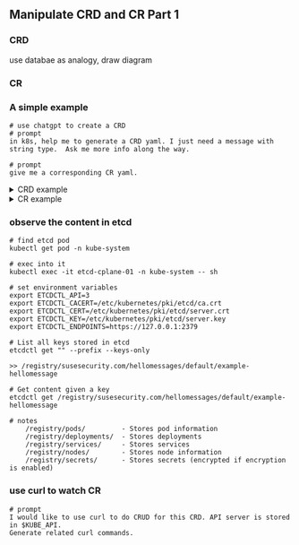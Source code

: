 ## Manipulate CRD and CR Part 1

### CRD

use databae as analogy, draw diagram

### CR

### A simple example

```
# use chatgpt to create a CRD
# prompt
in k8s, help me to generate a CRD yaml. I just need a message with string type.  Ask me more info along the way.

# prompt
give me a corresponding CR yaml.

```

<details><summary>CRD example</summary>
apiVersion: susesecurity.com/v1alpha1
kind: HelloMessage
metadata:
  name: example-hellomessage
  namespace: default  # Change this if needed
spec:
  message: "Hello, Kubernetes!"
</details>

<details><summary>CR example</summary>
apiVersion: susesecurity.com/v1alpha1
kind: HelloMessage
metadata:
  name: example-hellomessage
  namespace: default  # Change this if needed
spec:
  message: "Hello, Kubernetes!"

</details>

### observe the content in etcd

```
# find etcd pod
kubectl get pod -n kube-system

# exec into it
kubectl exec -it etcd-cplane-01 -n kube-system -- sh

# set environment variables
export ETCDCTL_API=3
export ETCDCTL_CACERT=/etc/kubernetes/pki/etcd/ca.crt
export ETCDCTL_CERT=/etc/kubernetes/pki/etcd/server.crt
export ETCDCTL_KEY=/etc/kubernetes/pki/etcd/server.key
export ETCDCTL_ENDPOINTS=https://127.0.0.1:2379

# List all keys stored in etcd
etcdctl get "" --prefix --keys-only

>> /registry/susesecurity.com/hellomessages/default/example-hellomessage

# Get content given a key
etcdctl get /registry/susesecurity.com/hellomessages/default/example-hellomessage

# notes
    /registry/pods/         - Stores pod information
    /registry/deployments/  - Stores deployments
    /registry/services/     - Stores services
    /registry/nodes/        - Stores node information
    /registry/secrets/      - Stores secrets (encrypted if encryption is enabled)

```

### use curl to watch CR

```
# prompt
I would like to use curl to do CRUD for this CRD. API server is stored in $KUBE_API.
Generate related curl commands.
```
